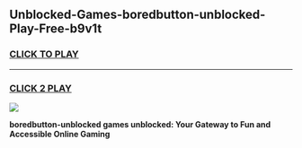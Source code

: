 
## Unblocked-Games-boredbutton-unblocked-Play-Free-b9v1t
<h3>
<a href="https://premium76.site?title=boredbutton-unblocked&ref=12A">CLICK TO PLAY</a></h3>
<hr>

<h3>
<a href="https://premium76.site?title=boredbutton-unblocked&ref=12A">CLICK 2 PLAY</a>
  
</h3>

<a href="https://premium76.site?title=boredbutton-unblocked&ref=12A"><img src="https://clearcache.store/games.png"></a>


**boredbutton-unblocked games unblocked: Your Gateway to Fun and Accessible Online Gaming**
